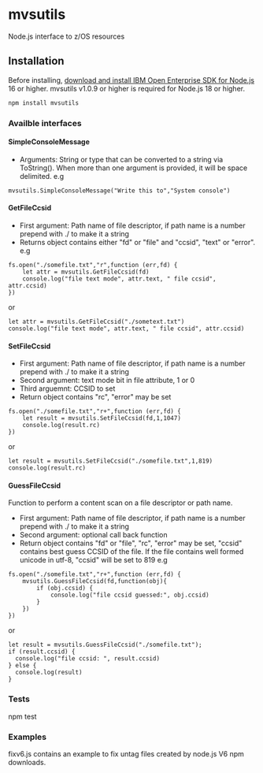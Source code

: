 # mvsutils

Node.js interface to z/OS resources

## Installation
<!--
This is a [Node.js](https://nodejs.org/en/) module available through the
[npm registry](https://www.npmjs.com/).
-->
Before installing, [download and install IBM Open Enterprise SDK for Node.js](https://www.ibm.com/docs/en/sdk-nodejs-zos)
16 or higher. mvsutils v1.0.9 or higher is required for Node.js 18 or higher. 

```bash
npm install mvsutils
```
### Availble interfaces

#### SimpleConsoleMessage
* Arguments: String or type that can be converted to a string via ToString().  When more than one argument 
is provided, it will be space delimited.
e.g
```
mvsutils.SimpleConsoleMessage("Write this to","System console") 
```
#### GetFileCcsid
* First argument: Path name of file descriptor, if path name is a number prepend with ./ to make it a string
* Returns object contains either "fd" or "file" and "ccsid", "text" or "error".
e.g
```
fs.open("./somefile.txt","r",function (err,fd) {
    let attr = mvsutils.GetFileCcsid(fd)
    console.log("file text mode", attr.text, " file ccsid", attr.ccsid)
})
```
or
```
let attr = mvsutils.GetFileCcsid("./sometext.txt")
console.log("file text mode", attr.text, " file ccsid", attr.ccsid)
```
#### SetFileCcsid
* First argument: Path name of file descriptor, if path name is a number prepend with ./ to make it a string
* Second argument: text mode bit in file attribute, 1 or 0
* Third arguemnt: CCSID to set
* Return object contains "rc", "error" may be set
```
fs.open("./somefile.txt","r+",function (err,fd) {
    let result = mvsutils.SetFileCcsid(fd,1,1047)
    console.log(result.rc)
})
```
or
```
let result = mvsutils.SetFileCcsid("./somefile.txt",1,819)
console.log(result.rc)
```
#### GuessFileCcsid
Function to perform a content scan on a file descriptor or path name.
* First argument: Path name of file descriptor, if path name is a number prepend with ./ to make it a string
* Second argument: optional call back function
* Return object contains "fd" or "file", "rc", "error" may be set, "ccsid" contains best guess CCSID of the file.
If the file contains well formed unicode in utf-8, "ccsid" will be set to 819
e.g
```
fs.open("./somefile.txt","r+",function (err,fd) {
    mvsutils.GuessFileCcsid(fd,function(obj){
        if (obj.ccsid) {
            console.log("file ccsid guessed:", obj.ccsid)
        }
    })
})

```
or
```
let result = mvsutils.GuessFileCcsid("./somefile.txt");
if (result.ccsid) {
  console.log("file ccsid: ", result.ccsid)
} else {
  console.log(result)
}

```

### Tests

npm test

### Examples

fixv6.js contains an example to fix untag files created by node.js V6 npm downloads.
